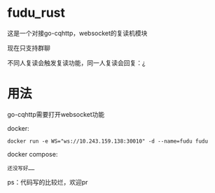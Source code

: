 # fudu_rust
这是一个对接go-cqhttp，websocket的复读机模块

现在只支持群聊

不同人复读会触发复读功能，同一人复读会回复：¿

# 用法

go-cqhttp需要打开websocket功能

docker: 
```
docker run -e WS="ws://10.243.159.138:30010" -d --name=fudu fudu
```

docker compose:

```
还没写好……
```

ps：代码写的比较烂，欢迎pr